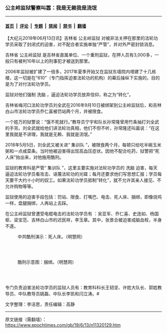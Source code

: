 ### 公主岭监狱警察叫嚣：我是无赖我是流氓

---

#### [首页](../../../..?n11320129) &nbsp;|&nbsp; [评论](../../../../../epoch-comment?n11320129) &nbsp;|&nbsp; [专题](../../../../../epoch-special?n11320129) &nbsp;|&nbsp; [禁闻](../../../../../epoch-news?n11320129) &nbsp;|&nbsp; [禁书](../../../../../books?n11320129) &nbsp;|&nbsp; [翻墙](https://github.com/gfw-breaker/nogfw/blob/master/README.md?n11320129)


<div class="post_content" id="artbody" itemprop="articleBody">
 <!-- article content begin -->
 <p>
  【大纪元2019年06月13日讯】吉林省
  <ok href="https://www.epochtimes.com/gb/tag/%E5%85%AC%E4%B8%BB%E5%B2%AD%E7%9B%91%E7%8B%B1.html">
   公主岭监狱
  </ok>
  对被非法关押在那里的法轮功学员采取了封闭式的迫害，对不配合者实施单独“严管”，并对外严密封锁消息。
 </p>
 <p>
  吉林省
  <ok href="https://www.epochtimes.com/gb/tag/%E5%85%AC%E4%B8%BB%E5%B2%AD%E7%9B%91%E7%8B%B1.html">
   公主岭监狱
  </ok>
  是吉林省直属单位、一个重刑监狱，在押人员有3,000多，一般只有被判10年以上的刑事犯才被送到那里。
 </p>
 <p>
  2006年监狱被扩建了一倍多，2017年夏季开始又在监狱东墙院内增建了十几栋楼，这一切是在“610”（专门指挥迫害法轮功的机构）的幕后操纵下实施的，目的是为了对付法轮功学员。
 </p>
 <p>
  监狱对他们强制
  <ok href="https://www.epochtimes.com/gb/tag/%E6%B4%97%E8%84%91.html">
   洗脑
  </ok>
  ，逼迫法轮功学员放弃信仰，称之为“转化”。
 </p>
 <p>
  吉林省梅河口法轮功学员刘全武在2016年9月10日被绑架到公主岭监狱后，和吉林白山市法轮功学员乔仁喜被罚站两个月，并被限食。
 </p>
 <p>
  一个姓万的狱警说：“饿不死就行。”教导员宁宇和队长孙常隆曾用竹条抽打刘全武的手背。刘全武就给他们讲法轮功真相，他们不但不听，孙常隆还叫嚣说：“在这里我就是不讲理，我就是无赖、我就是流氓。”
 </p>
 <p>
  2018年5月5日，刘全武又被关进“
  <ok href="https://www.epochtimes.com/gb/tag/%E9%9B%86%E8%AE%AD%E9%98%9F.html">
   集训队
  </ok>
  ”，被限食两个月，每顿只给吃半碗玉米粥和一点咸菜条。当时他被迫害得出现高血压症状。因他不配合吃药，狱警把“死人床”抬出来，对他施用酷刑。
 </p>
 <p>
  监狱的教育科是严管“
  <ok href="https://www.epochtimes.com/gb/tag/%E9%9B%86%E8%AE%AD%E9%98%9F.html">
   集训队
  </ok>
  ”，这里主要实施对法轮功学员的
  <ok href="https://www.epochtimes.com/gb/tag/%E6%B4%97%E8%84%91.html">
   洗脑
  </ok>
  迫害，每天逼迫法轮功学员看攻击、诬蔑法轮功的光碟；每月还要求他们写思想汇报；学员每天要干大约十小时的奴工。如果法轮功学员抵制“转化”，就不允许其亲人接见、不允许购物等等。
 </p>
 <p>
  监狱使用的迫害手段包括：罚站、限食、打嘴巴、电击、死人床、捆绑，即像烧鸡一样，盘腿捆绑，人再站上去踩。
 </p>
 <p>
  在公主岭监狱曾遭受电棍电击的法轮功学员有 ：吴亚军、乔仁喜、史连如、杨国枢、梁宝范、吉林白山市的迟民祥，李玉章。其中，张景合被迫害成脑血栓，半身不遂。
 </p>
 <figure aria-describedby="caption-attachment-11320206" class="wp-caption aligncenter" id="attachment_11320206" style="width: 262px">
  <ok href="https://i.epochtimes.com/assets/uploads/2019/06/2004-12-4-dalian9.jpg" target="_blank">
   <img alt="" class="wp-image-11320206" src="https://i.epochtimes.com/assets/uploads/2019/06/2004-12-4-dalian9-600x450.jpg"/>
  </ok>
  <br/><figcaption class="wp-caption-text" id="caption-attachment-11320206">
   中共酷刑演示：死人床。（明慧网）
  </figcaption><br/>
 </figure><br/>
 <figure aria-describedby="caption-attachment-11320203" class="wp-caption aligncenter" id="attachment_11320203" style="width: 258px">
  <ok href="https://i.epochtimes.com/assets/uploads/2019/06/2013-8-17-minghui-kuxingtu-05.jpg" target="_blank">
   <img alt="" class="wp-image-11320203" src="https://i.epochtimes.com/assets/uploads/2019/06/2013-8-17-minghui-kuxingtu-05.jpg"/>
  </ok>
  <br/><figcaption class="wp-caption-text" id="caption-attachment-11320203">
   酷刑示意图：捆绑。（明慧网）
  </figcaption><br/>
 </figure><br/>
 <p>
  专门负责迫害法轮功学员的监狱人员有：教育科科长王韧坚、许姓大队长、郭姓教导员、中队教导员姚磊、中队长李凯和闫立涛。#
 </p>
 <p>
  文字整理：李洁思，责任编辑：高静
 </p>
 <!-- article content end -->
 <div id="below_article_ad">
 </div>
</div>


---

原文链接（需翻墙）：https://www.epochtimes.com/gb/19/6/13/n11320129.htm